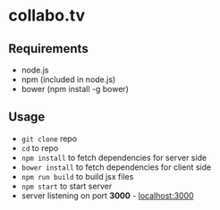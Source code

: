 # collabo.tv

## Requirements
* node.js
* npm (included in node.js)
* bower (npm install -g bower)

## Usage
* `git clone` repo
* `cd` to repo
* `npm install` to fetch dependencies for server side
* `bower install` to fetch dependencies for client side
* `npm run build` to build jsx files
* `npm start` to start server
*  server listening on port **3000** - [localhost:3000](http://localhost:3000)